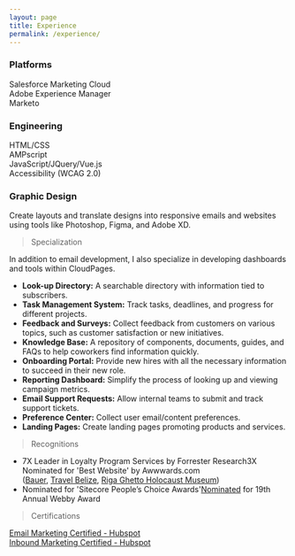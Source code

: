 ```yaml
---
layout: page
title: Experience
permalink: /experience/
---
```


<div class="row">
  <div class="col col-4 col-d-6 col-t-12 text-center">
    <div>
      <h3>Platforms</h3>
      <p>
        Salesforce Marketing Cloud<br>
        Adobe Experience Manager<br>
        Marketo
      </p>
    </div>
  </div>
  <div class="col col-4 col-d-6 col-t-12 text-center">
    <div>
      <h3>Engineering</h3>
      <p>
        HTML/CSS<br>
        AMPscript<br>
        JavaScript/JQuery/Vue.js<br>
        Accessibility (WCAG 2.0)
      </p>
    </div>
  </div>
  <div class="col col-4 col-d-6 col-t-12 text-center">
    <div>
      <h3>Graphic Design</h3>
      <p>Create layouts and translate designs into responsive emails and
        websites using tools like Photoshop, Figma, and Adobe XD.
      </p>
    </div>
  </div>
</div>

> Specialization

<p id="specialized-cloudpages">In addition to email development, I also specialize in developing dashboards and tools within CloudPages.</p>

<ul>
  <li><strong>Look-up Directory:</strong> A searchable directory with information tied to subscribers.</li>
  <li><strong>Task Management System:</strong> Track tasks, deadlines, and progress for different projects.</li>
  <li><strong>Feedback and Surveys:</strong> Collect feedback from customers on various topics, such as customer satisfaction or new initiatives.</li>
  <li><strong>Knowledge Base:</strong> A repository of components, documents, guides, and FAQs to help coworkers find information quickly.</li>
  <li><strong>Onboarding Portal:</strong> Provide new hires with all the necessary information to succeed in their new role.</li>
  <li><strong>Reporting Dashboard:</strong> Simplify the process of looking up and viewing campaign metrics.</li>
  <li><strong>Email Support Requests:</strong> Allow internal teams to submit and track support tickets.</li>
  <li><strong>Preference Center:</strong> Collect user email/content preferences.</li>
  <li><strong>Landing Pages:</strong> Create landing pages promoting products and services.</li>
</ul>

> Recognitions

<ul>
  <li>7X Leader in Loyalty Program Services by Forrester&nbsp;Research3X Nominated for 'Best Website'​ by Awwwards.com<br>
(<a href="https://www.awwwards.com/sites/bauer-hockey-1" target="_blank">Bauer</a>,
<a href="https://www.awwwards.com/sites/travel-belize" target="_blank">Travel Belize</a>,
<a href="https://www.awwwards.com/sites/riga-ghetto-holocaust-museum" target="_blank">Riga Ghetto Holocaust Museum</a>)</li>
<li>Nominated for 'Sitecore People&rsquo;s Choice Awards'<a href="https://winners.webbyawards.com/2015/websites-and-mobile-sites/general-websites-and-mobile-sites/cultural-institutions/159773/riga-ghetto-museum-site-redesign" target="_blank">Nominated</a> for 19th Annual Webby Award</li>
</ul>

> Certifications

<a href="https://hubspot-academy.s3.amazonaws.com/prod/tracks/user-certificates/4f5d47dbdc9c4b299281a53a1ef4d24d-1609555127824.png" target="_blank">Email Marketing Certified - Hubspot</a><br><a href="https://hubspot-academy.s3.amazonaws.com/prod/tracks/user-certificates/6efac58fa4454c0fba4573bea2c62595-1609883784923.png" target="_blank">Inbound Marketing Certified - Hubspot</a>